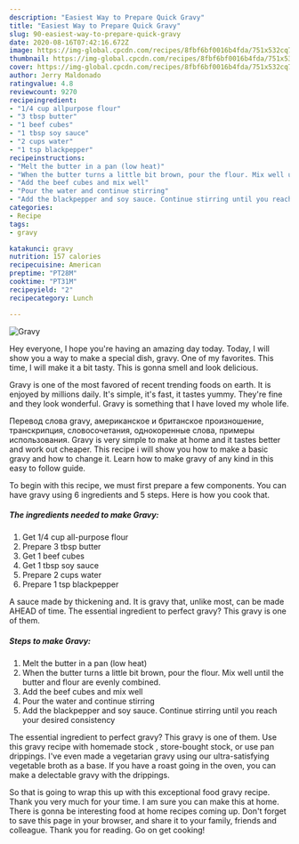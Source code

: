 ```yaml
---
description: "Easiest Way to Prepare Quick Gravy"
title: "Easiest Way to Prepare Quick Gravy"
slug: 90-easiest-way-to-prepare-quick-gravy
date: 2020-08-16T07:42:16.672Z
image: https://img-global.cpcdn.com/recipes/8fbf6bf0016b4fda/751x532cq70/gravy-recipe-main-photo.jpg
thumbnail: https://img-global.cpcdn.com/recipes/8fbf6bf0016b4fda/751x532cq70/gravy-recipe-main-photo.jpg
cover: https://img-global.cpcdn.com/recipes/8fbf6bf0016b4fda/751x532cq70/gravy-recipe-main-photo.jpg
author: Jerry Maldonado
ratingvalue: 4.8
reviewcount: 9270
recipeingredient:
- "1/4 cup allpurpose flour"
- "3 tbsp butter"
- "1 beef cubes"
- "1 tbsp soy sauce"
- "2 cups water"
- "1 tsp blackpepper"
recipeinstructions:
- "Melt the butter in a pan (low heat)"
- "When the butter turns a little bit brown, pour the flour. Mix well until the butter and flour are evenly combined."
- "Add the beef cubes and mix well"
- "Pour the water and continue stirring"
- "Add the blackpepper and soy sauce. Continue stirring until you reach your desired consistency"
categories:
- Recipe
tags:
- gravy

katakunci: gravy 
nutrition: 157 calories
recipecuisine: American
preptime: "PT28M"
cooktime: "PT31M"
recipeyield: "2"
recipecategory: Lunch

---
```



![Gravy](https://img-global.cpcdn.com/recipes/8fbf6bf0016b4fda/751x532cq70/gravy-recipe-main-photo.jpg)

Hey everyone, I hope you're having an amazing day today. Today, I will show you a way to make a special dish, gravy. One of my favorites. This time, I will make it a bit tasty. This is gonna smell and look delicious.

Gravy is one of the most favored of recent trending foods on earth. It is enjoyed by millions daily. It's simple, it's fast, it tastes yummy. They're fine and they look wonderful. Gravy is something that I have loved my whole life.

Перевод слова gravy, американское и британское произношение, транскрипция, словосочетания, однокоренные слова, примеры использования. Gravy is very simple to make at home and it tastes better and work out cheaper. This recipe i will show you how to make a basic gravy and how to change it. Learn how to make gravy of any kind in this easy to follow guide.


To begin with this recipe, we must first prepare a few components. You can have gravy using 6 ingredients and 5 steps. Here is how you cook that.

<!--inarticleads1-->

##### The ingredients needed to make Gravy:

1. Get 1/4 cup all-purpose flour
1. Prepare 3 tbsp butter
1. Get 1 beef cubes
1. Get 1 tbsp soy sauce
1. Prepare 2 cups water
1. Prepare 1 tsp blackpepper


A sauce made by thickening and. It is gravy that, unlike most, can be made AHEAD of time. The essential ingredient to perfect gravy? This gravy is one of them. 

<!--inarticleads2-->

##### Steps to make Gravy:

1. Melt the butter in a pan (low heat)
1. When the butter turns a little bit brown, pour the flour. Mix well until the butter and flour are evenly combined.
1. Add the beef cubes and mix well
1. Pour the water and continue stirring
1. Add the blackpepper and soy sauce. Continue stirring until you reach your desired consistency


The essential ingredient to perfect gravy? This gravy is one of them. Use this gravy recipe with homemade stock , store-bought stock, or use pan drippings. I&#39;ve even made a vegetarian gravy using our ultra-satisfying vegetable broth as a base. If you have a roast going in the oven, you can make a delectable gravy with the drippings. 

So that is going to wrap this up with this exceptional food gravy recipe. Thank you very much for your time. I am sure you can make this at home. There is gonna be interesting food at home recipes coming up. Don't forget to save this page in your browser, and share it to your family, friends and colleague. Thank you for reading. Go on get cooking!
